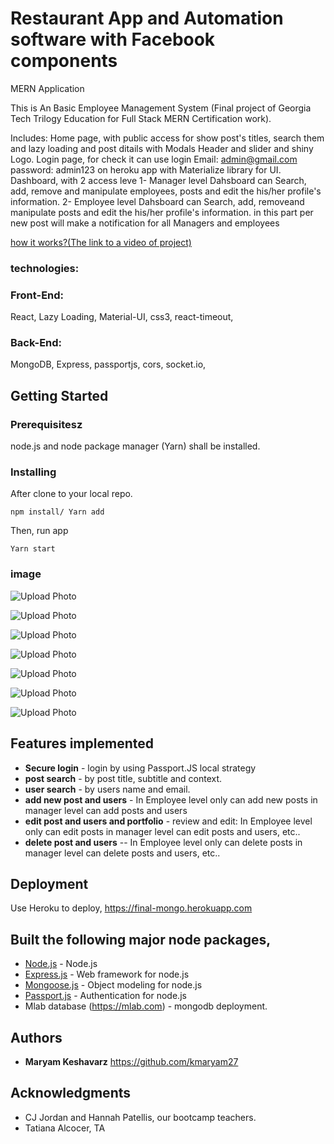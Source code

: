 # Restaurant App and Automation software with Facebook components
MERN Application 

This is An Basic Employee Management System (Final project of Georgia Tech Trilogy Education for Full Stack MERN Certification work).

Includes:
Home page, with public access for show post's titles, search them and lazy loading and post ditails with Modals Header and slider and shiny Logo.
Login page, for check it can use login Email: admin@gmail.com password: admin123 on heroku app with Materialize library for UI.
Dashboard, with 2 access leve
    1- Manager level Dahsboard can Search, add, remove and manipulate employees, posts and edit the his/her profile's information.
    2- Employee level Dahsboard can Search, add, removeand manipulate posts and edit the his/her profile's information.
    in this part per new post will make a notification for all Managers and employees


<a href="https://drive.google.com/file/d/1Uc6c7YGHHljJ2N1zx-jnh2OMxXrgnjbr/view">how it works?(The link to a video of project)</a>

### technologies:
### Front-End: 
React, Lazy Loading, Material-UI, css3, react-timeout, 
### Back-End:
MongoDB, Express, passportjs, cors, socket.io, 

## Getting Started

### Prerequisitesz

node.js and node package manager (Yarn) shall be installed.

### Installing

After clone to your local repo.

```javascripts
npm install/ Yarn add
```

Then, run app 

```
Yarn start
```

### image

![Upload Photo](https://scontent.fatl1-1.fna.fbcdn.net/v/t1.0-9/51349612_2123584214424323_2504436571789328384_o.jpg?_nc_cat=102&_nc_oc=AQkHBydTZgeW2JPZ6bUw8dgpEcNKj1Gi0jKus3fKCkWU7pc_9nClGzz0Syq2n-w8kzVDMTdq1ZNumxc1ANV3SEGJ&_nc_ht=scontent.fatl1-1.fna&oh=57a85883c68e278d41e6e717f4fc64d3&oe=5E46D812)

![Upload Photo](https://scontent.fatl1-2.fna.fbcdn.net/v/t1.0-9/51535766_2123589414423803_8680558432010371072_o.jpg?_nc_cat=101&_nc_oc=AQmsuh1I4EiWV2P8NCAxLbia1MfeU-Ie1ISeU6mqWe85Ag0rIMUgaepN99L4pE9szrNW7OpcJ5YAiWn1QJFoxLvO&_nc_ht=scontent.fatl1-2.fna&oh=1c681eb9d400b04d2951ef0dad509ae9&oe=5E3FB6F3)


![Upload Photo](https://scontent.fatl1-2.fna.fbcdn.net/v/t1.0-9/51800973_2123585624424182_2712125182880776192_o.jpg?_nc_cat=106&_nc_oc=AQn7RDxNLmu7chdk0uyoqPWetPzOP31k5jT7L47GyojlX9vhlAP6Om3vtdiAa7wRFY_fxHcSlfvNlBifp9PCjeZc&_nc_ht=scontent.fatl1-2.fna&oh=5a4f11872e0272b7d756694cffc5cd8e&oe=5E4BF2F2)


![Upload Photo](https://scontent.fatl1-2.fna.fbcdn.net/v/t1.0-9/51767667_2123586984424046_7059842575720513536_o.jpg?_nc_cat=103&_nc_oc=AQnGH7rc7rfzKd33nrjB20tEYqEesUe0kj1tcFJFw4DOPcH1qp8y2Zni-O4fQyLWSBXmO3Ru-gnFeqztvCdZeNzx&_nc_ht=scontent.fatl1-2.fna&oh=4f857301c95a1356ddb5cd251ad270e1&oe=5E491B2B)


![Upload Photo](https://scontent.fatl1-2.fna.fbcdn.net/v/t1.0-9/51410412_2123587684423976_8117650882801172480_o.jpg?_nc_cat=103&_nc_oc=AQmgPrVWW8SBXh9OryOyuRAGY8TtssfHkgKjogmBvErrGA5DKJ0FCHXV4O5ldUuetr0DCM-KfUrnVQvTnt_0FE0M&_nc_ht=scontent.fatl1-2.fna&oh=185ce71b252310b57c4da08f1c63c408&oe=5E58DDD6)


![Upload Photo](https://scontent.fatl1-2.fna.fbcdn.net/v/t1.0-9/51535766_2123589414423803_8680558432010371072_o.jpg?_nc_cat=101&_nc_oc=AQmsuh1I4EiWV2P8NCAxLbia1MfeU-Ie1ISeU6mqWe85Ag0rIMUgaepN99L4pE9szrNW7OpcJ5YAiWn1QJFoxLvO&_nc_ht=scontent.fatl1-2.fna&oh=1c681eb9d400b04d2951ef0dad509ae9&oe=5E3FB6F3)

![Upload Photo](https://scontent.fatl1-2.fna.fbcdn.net/v/t1.0-9/51779257_2123590171090394_2731474603254743040_o.jpg?_nc_cat=108&_nc_oc=AQmDmlJYrY4el0-52Z_idb-ZGVh-ebi6QD3DWWjbG8tUVo74xfn_Db3p41Lckxj4MC99fHbzmj6Mnp4H5fTrR-lc&_nc_ht=scontent.fatl1-2.fna&oh=eb6ef5cc1f28c29974a69d36feeb4ee6&oe=5E5EEEA3)

## Features implemented

- **Secure login** - login by using Passport.JS local strategy
- **post search** - by post title, subtitle and context.
- **user search** - by users name and email.
- **add new post and users** - In Employee level only can add new posts in manager level can add posts and users
- **edit post and users and portfolio** - review and edit: In Employee level only can edit posts in manager level can edit posts and users, etc..
- **delete post and users** -- In Employee level only can delete posts in manager level can delete posts and users, etc..


## Deployment

Use Heroku to deploy, https://final-mongo.herokuapp.com


## Built the following major node packages,

- [Node.js](https://nodejs.org/) - Node.js
- [Express.js](https://expressjs.com) - Web framework for node.js
- [Mongoose.js](https://mongoosejs.com) - Object modeling for node.js
- [Passport.js](http://www.passportjs.org) - Authentication for node.js
- Mlab database (https://mlab.com) - mongodb deployment.


## Authors

- **Maryam Keshavarz** https://github.com/kmaryam27

## Acknowledgments

- CJ Jordan and Hannah Patellis, our bootcamp teachers.
- Tatiana Alcocer, TA

